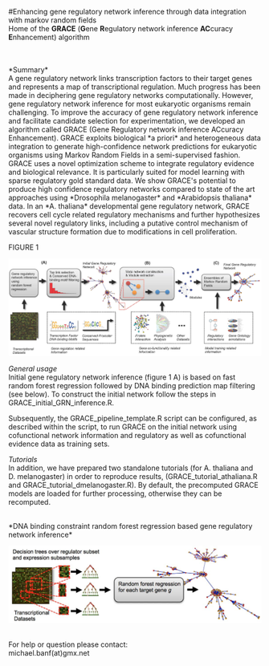 #Enhancing gene regulatory network inference through data integration with markov random fields
<br />
Home of the **GRACE** (**G**ene **R**egulatory network inference **AC**curacy **E**nhancement) algorithm <br />

<br />
<br />
*Summary* <br />
A gene regulatory network links transcription factors to their target genes and represents a map of transcriptional regulation. Much progress has been made in deciphering gene regulatory networks computationally. However, gene regulatory network inference for most eukaryotic organisms remain challenging. To improve the accuracy of gene regulatory network inference and facilitate candidate selection for experimentation, we developed an algorithm called GRACE (Gene Regulatory network inference ACcuracy Enhancement). GRACE exploits biological *a priori* and heterogeneous data integration to generate high-confidence network predictions for eukaryotic organisms using Markov Random Fields in a semi-supervised fashion. GRACE uses a novel optimization scheme to integrate regulatory evidence and biological relevance. It is particularly suited for model learning with sparse regulatory gold standard data. We show GRACE's potential to produce high confidence regulatory networks compared to state of the art approaches using *Drosophila melanogaster* and *Arabidopsis thaliana* data. In an *A. thaliana* developmental gene regulatory network, GRACE recovers cell cycle related regulatory mechanisms and further hypothesizes several novel regulatory links, including a putative control mechanism of vascular structure formation due to modifications in cell proliferation.
<br />

FIGURE 1

![Alt text](/inference_novel.jpg?raw=true "GRACE workflow")

*General usage* <br />
Initial gene regulatory network inference (figure 1 A) is based on fast random forest regression followed by DNA binding prediction map filtering (see below). To construct the initial network follow the steps in GRACE_initial_GRN_inference.R. 

Subsequently, the GRACE_pipeline_template.R script can be configured, as described within the script, to run GRACE on the initial network using cofunctional network information and regulatory as well as cofunctional evidence data as training sets. 



*Tutorials*<br />
In addition, we have prepared two standalone tutorials (for A. thaliana and D. melanogaster) in order to reproduce results, (GRACE_tutorial_athaliana.R and GRACE_tutorial_dmelanogaster.R). By default, the precomputed GRACE models are loaded for further processing, otherwise they can be recomputed.

<br />
*DNA binding constraint random forest regression based gene regulatory network inference*

![Alt text](/inference_randomForest.jpg?raw=true "random forest regression based network inference")



<br />
For help or question please contact: <br />
michael.banf(at)gmx.net

<br />

